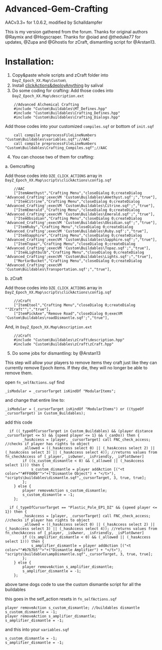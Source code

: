 # Advanced-Gem-Crafting
AACv3.3+ for 1.0.6.2, modified by Schalldampfer

This is my version gathered from the forum.
Thanks for original authors @Raymix and @Hogscraper.
Thanks for @oiad and @theduke77 for updates, @Zupa and @Ghostis for zCraft, dismantling script for @Arstan13.

# Installation:
1. Copy&paste whole scripts and zCraft folder into `DayZ_Epoch_XX.Map\Custom\`
2. Install [clickActions&deployAnything](https://github.com/oiad/deployAnything) by salival
3. Do some coding for crafting:
Add those codes into `DayZ_Epoch_XX.Map\description.ext`
```sqf
	//Advanced Alchemical Crafting
	#include "Custom\Buildables\MT_Defines.hpp"
	#include "Custom\Buildables\Crafting_Defines.hpp"
	#include "Custom\Buildables\Crafting_Dialogs.hpp"
```
Add those codes into your customized `compiles.sqf` or bottom of `init.sqf`
```sqf
	call compile preprocessFileLineNumbers "Custom\Buildables\variables.sqf";//AAC
	call compile preprocessFileLineNumbers "Custom\Buildables\Crafting_Compiles.sqf";//AAC
```
4. You can choose two of them for crafting:

a. Gemcrafting

Add those codes into `DZE_CLICK_ACTIONS` array in `DayZ_Epoch_XX.Map\scripts\clickActions\config.sqf`
```sqf
	//AAC
	["ItemAmethyst","Crafting Menu","closeDialog 0;createDialog 'Advanced_Crafting';execVM 'Custom\Buildables\Amethyst.sqf';","true"],
	["ItemCitrine","Crafting Menu","closeDialog 0;createDialog 'Advanced_Crafting';execVM 'Custom\Buildables\Citrine.sqf';","true"],
	["ItemEmerald","Crafting Menu","closeDialog 0;createDialog 'Advanced_Crafting';execVM 'Custom\Buildables\Emerald.sqf';","true"],
	["ItemObsidian","Crafting Menu","closeDialog 0;createDialog 'Advanced_Crafting';execVM 'Custom\Buildables\Obsidian.sqf';","true"],
	["ItemRuby","Crafting Menu","closeDialog 0;createDialog 'Advanced_Crafting';execVM 'Custom\Buildables\Ruby.sqf';","true"],
	["ItemSapphire","Crafting Menu","closeDialog 0;createDialog 'Advanced_Crafting';execVM 'Custom\Buildables\Sapphire.sqf';","true"],
	["ItemTopaz","Crafting Menu","closeDialog 0;createDialog 'Advanced_Crafting';execVM 'Custom\Buildables\Topaz.sqf';","true"],
	["ItemLightbulb","Crafting Menu","closeDialog 0;createDialog 'Advanced_Crafting';execVM 'Custom\Buildables\Lights.sqf';","true"],
	["MortarBucket","Crafting Menu","closeDialog 0;createDialog 'Advanced_Crafting';execVM 'Custom\Buildables\Transportation.sqf';","true"],
```

b. zCraft

Add those codes into `DZE_CLICK_ACTIONS` array in `DayZ_Epoch_XX.Map\scripts\clickActions\config.sqf`
```sqf
	//zCraft
	["ItemEtool","Crafting Menu","closeDialog 0;createDialog ""ZCraft"";","true"],
	["ItemPickAxe","Remove Road","closeDialog 0;execVM 'Custom\Buildables\roadDismantle.sqf';","true"],
```
And, in `DayZ_Epoch_XX.Map\description.ext`
```sqf
	//zCraft
	#include "Custom\Buildables\zCraft\description.hpp"
	#include "Custom\Buildables\zCraft\zCraft.hpp"
```
5. Do some jobs for dismantling: by @Arstan13

This step will allow your players to remove items they craft just like they can currently remove Epoch items. If they die, they will no longer be able to remove them. 
 
open `fn_selfActions.sqf` find 
```sqf
_isModular = _cursorTarget isKindOf "ModularItems";
```
and change that entire line to:
```sqf
_isModular = (_cursorTarget isKindOf "ModularItems") or ((typeOf _cursorTarget) in Custom_Buildables);
```
add this code
```sqf
  if ((_typeOfCursorTarget in Custom_Buildables) && (player distance _cursorTarget <= 5) && {speed player <= 1} && (_canDo)) then {
		_hasAccess = [player, _cursorTarget] call FNC_check_access; //checks if player has rights to object
		_allowed = ((_hasAccess select 0) || (_hasAccess select 2) || (_hasAccess select 3) || (_hasAccess select 4)); //returns values from fn_checkAccess of [_player, _isOwner, _isFriendly, _isPlotOwner]
		if ((s_custom_dismantle < 0) && (_allowed || (_hasAccess select 1))) then {
			s_custom_dismantle = player addAction [("<t color=""#FF0000"">"+("Dismantle Object") + "</t>"), "scripts\buildables\dismantle.sqf",_cursorTarget, 3, true, true];
		};
	} else {
		player removeAction s_custom_dismantle;
		s_custom_dismantle = -1;
	};
  
  if (_typeOfCursorTarget == "Plastic_Pole_EP1_DZ" && {speed player <= 1}) then {
		_hasAccess = [player, _cursorTarget] call FNC_check_access; //checks if player has rights to object
		_allowed = ((_hasAccess select 0) || (_hasAccess select 2) || (_hasAccess select 3) || (_hasAccess select 4)); //returns values from fn_checkAccess of [_player, _isOwner, _isFriendly, _isPlotOwner]
		if ((s_amplifier_dismantle < 0) && (_allowed || (_hasAccess select 1))) then {
			s_amplifier_dismantle = player addAction [("<t color=""#b7b7b5"">"+("Dismantle Amplifier") + "</t>"), "scripts\buildables\ampDismantle.sqf",_cursorTarget, 3, true, true];
		};
	} else {
		player removeAction s_amplifier_dismantle;
		s_amplifier_dismantle = -1;
	};
```
above tame dogs code to use the custom dismantle script for all the buildables

this goes in the self_action resets in `fn_selfActions.sqf`
```sqf
player removeAction s_custom_dismantle; //buildables dismantle
s_custom_dismantle = -1;
player removeAction s_amplifier_dismantle;
s_amplifier_dismantle = -1;
```
and this into your `variables.sqf`
```sqf
s_custom_dismantle = -1;
s_amplifier_dismantle = -1;
```
